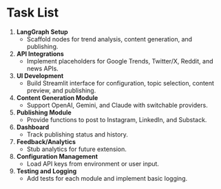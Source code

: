 # Task List

1. **LangGraph Setup**
   - Scaffold nodes for trend analysis, content generation, and publishing.
2. **API Integrations**
   - Implement placeholders for Google Trends, Twitter/X, Reddit, and news APIs.
3. **UI Development**
   - Build Streamlit interface for configuration, topic selection, content preview, and publishing.
4. **Content Generation Module**
   - Support OpenAI, Gemini, and Claude with switchable providers.
5. **Publishing Module**
   - Provide functions to post to Instagram, LinkedIn, and Substack.
6. **Dashboard**
   - Track publishing status and history.
7. **Feedback/Analytics**
   - Stub analytics for future extension.
8. **Configuration Management**
   - Load API keys from environment or user input.
9. **Testing and Logging**
   - Add tests for each module and implement basic logging.
